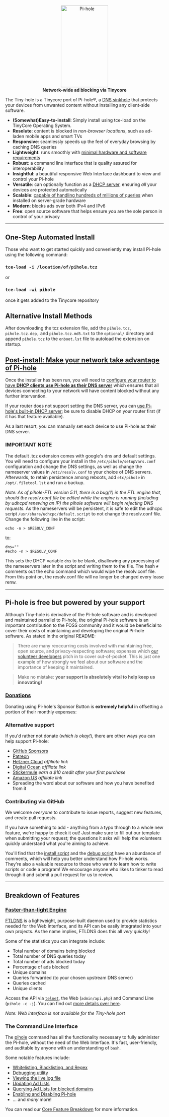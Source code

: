 <!-- markdownlint-configure-file { "MD004": { "style": "consistent" } } -->
<!-- markdownlint-disable MD033 -->
#

<p align="center">
    <a href="https://pi-hole.net/">
        <img src="https://pi-hole.github.io/graphics/Vortex/Vortex_with_Wordmark.svg" width="150" height="260" alt="Pi-hole">
    </a>
    <br>
    <strong>Network-wide ad blocking via Tinycore</strong>
</p>
<!-- markdownlint-enable MD033 -->

The Tiny-hole is a Tinycore port of Pi-hole®, a [DNS sinkhole](https://en.wikipedia.org/wiki/DNS_Sinkhole) that protects your devices from unwanted content without installing any client-side software.

- **(Somewhat)Easy-to-install**: Simply install using tce-load on the TinyCore Operating System.  
- **Resolute**: content is blocked in _non-browser locations_, such as ad-laden mobile apps and smart TVs
- **Responsive**: seamlessly speeds up the feel of everyday browsing by caching DNS queries
- **Lightweight**: runs smoothly with [minimal hardware and software requirements](https://docs.pi-hole.net/main/prerequisites/)
- **Robust**: a command line interface that is quality assured for interoperability
- **Insightful**: a beautiful responsive Web Interface dashboard to view and control your Pi-hole
- **Versatile**: can optionally function as a [DHCP server](https://discourse.pi-hole.net/t/how-do-i-use-pi-holes-built-in-dhcp-server-and-why-would-i-want-to/3026), ensuring *all* your devices are protected automatically
- **Scalable**: [capable of handling hundreds of millions of queries](https://pi-hole.net/2017/05/24/how-much-traffic-can-pi-hole-handle/) when installed on server-grade hardware
- **Modern**: blocks ads over both IPv4 and IPv6
- **Free**: open source software that helps ensure _you_ are the sole person in control of your privacy

-----

## One-Step Automated Install

Those who want to get started quickly and conveniently may install Pi-hole using the following command:

### `tce-load -i /location/of/pihole.tcz`
or
### `tce-load -wi pihole`
once it gets added to the Tinycore repository

## Alternative Install Methods

After downloading the tcz extension file, add the `pihole.tcz, pihole.tcz.dep,` and `pihole.tcz.md5.txt` to the `optional/` directory and append `pihole.tcz` to the `onboot.lst` file to autoload the extension on startup.

## [Post-install: Make your network take advantage of Pi-hole](https://docs.pi-hole.net/main/post-install/)

Once the installer has been run, you will need to [configure your router to have **DHCP clients use Pi-hole as their DNS server**](https://discourse.pi-hole.net/t/how-do-i-configure-my-devices-to-use-pi-hole-as-their-dns-server/245) which ensures that all devices connecting to your network will have content blocked without any further intervention.

If your router does not support setting the DNS server, you can [use Pi-hole's built-in DHCP server](https://discourse.pi-hole.net/t/how-do-i-use-pi-holes-built-in-dhcp-server-and-why-would-i-want-to/3026); be sure to disable DHCP on your router first (if it has that feature available).

As a last resort, you can manually set each device to use Pi-hole as their DNS server.

### IMPORTANT NOTE

The default .tcz extension comes with google's dns and default settings. You will need to configure your install in the `/etc/pihole/setupVars.conf` configuration and change the DNS settings, as well as change the nameserver values in `/etc/resolv.conf` to your choice of DNS servers. 
Afterwards, to retain persistence among reboots, add `etc/pihole` in `/opt/.filetool.lst` and run a backup.

_Note: As of pihole-FTL version 5.11, there is a bug(?) in the FTL engine that, should the resolv.conf file be edited while the engine is running (including by udhcpd renewing an IP) the pihole software will begin rejecting DNS requests._ As the nameservers will be persistent, it is safe to edit the udhcpc script `/usr/share/udhcpc/default.script` to not change the resolv.conf file. Change the following line in the script:

`echo -n > $RESOLV_CONF`

to:

``` \
dns="" 
#echo -n > $RESOLV_CONF 
```
This sets the DHCP variable `dns` to be blank, disallowing any processing of the nameservers later in the script and writing them to the file.
The hash `#` comments out the echo command which would wipe the resolv.conf file. From this point on, the resolv.conf file will no longer be changed every lease renw.

-----

## Pi-hole is free but powered by your support

Although Tiny-hole is derivative of the Pi-hole software and is developed and maintained parrallel to Pi-hole, the original Pi-hole software is an important contribution to the FOSS community and it would be beneficial to cover their costs of maintaining and developing the original Pi-hole software. As stated in the original README: 

>There are many reoccurring costs involved with maintaining free, open source, and privacy-respecting software; expenses which [our volunteer developers](https://github.com/orgs/pi-hole/people) pitch in to cover out-of-pocket. This is just one example of how strongly we feel about our software and the importance of keeping it maintained.

>Make no mistake: **your support is absolutely vital to help keep us innovating!** 

### [Donations](https://pi-hole.net/donate)

Donating using Pi-hole's Sponsor Button is **extremely helpful** in offsetting a portion of their monthly expenses:

### Alternative support

If you'd rather not donate (_which is okay!_), there are other ways you can help support Pi-hole:

- [GitHub Sponsors](https://github.com/sponsors/pi-hole/)
- [Patreon](https://patreon.com/pihole)
- [Hetzner Cloud](https://hetzner.cloud/?ref=7aceisRX3AzA) _affiliate link_
- [Digital Ocean](https://www.digitalocean.com/?refcode=344d234950e1) _affiliate link_
- [Stickermule](https://www.stickermule.com/unlock?ref_id=9127301701&utm_medium=link&utm_source=invite) _earn a $10 credit after your first purchase_
- [Amazon US](http://www.amazon.com/exec/obidos/redirect-home/pihole09-20) _affiliate link_
- Spreading the word about our software and how you have benefited from it

### Contributing via GitHub

We welcome _everyone_ to contribute to issue reports, suggest new features, and create pull requests.

If you have something to add - anything from a typo through to a whole new feature, we're happy to check it out! Just make sure to fill out our template when submitting your request; the questions it asks will help the volunteers quickly understand what you're aiming to achieve.

You'll find that the [install script](https://github.com/pi-hole/pi-hole/blob/master/automated%20install/basic-install.sh) and the [debug script](https://github.com/pi-hole/pi-hole/blob/master/advanced/Scripts/piholeDebug.sh) have an abundance of comments, which will help you better understand how Pi-hole works. They're also a valuable resource to those who want to learn how to write scripts or code a program! We encourage anyone who likes to tinker to read through it and submit a pull request for us to review.

-----


## Breakdown of Features

### [Faster-than-light Engine](https://github.com/pi-hole/ftl)

[FTLDNS](https://github.com/pi-hole/ftl) is a lightweight, purpose-built daemon used to provide statistics needed for the Web Interface, and its API can be easily integrated into your own projects. As the name implies, FTLDNS does this all *very quickly*!

Some of the statistics you can integrate include:

- Total number of domains being blocked
- Total number of DNS queries today
- Total number of ads blocked today
- Percentage of ads blocked
- Unique domains
- Queries forwarded (to your chosen upstream DNS server)
- Queries cached
- Unique clients

Access the API via [`telnet`](https://github.com/pi-hole/FTL), the Web (`admin/api.php`) and Command Line (`pihole -c -j`). You can find out [more details over here](https://discourse.pi-hole.net/t/pi-hole-api/1863).

_Note: Web interface is not available for the Tiny-hole port_

### The Command Line Interface

The [pihole](https://docs.pi-hole.net/core/pihole-command/) command has all the functionality necessary to fully administer the Pi-hole, without the need of the Web Interface. It's fast, user-friendly, and auditable by anyone with an understanding of `bash`.

Some notable features include:

- [Whitelisting, Blacklisting, and Regex](https://docs.pi-hole.net/core/pihole-command/#whitelisting-blacklisting-and-regex)
- [Debugging utility](https://docs.pi-hole.net/core/pihole-command/#debugger)
- [Viewing the live log file](https://docs.pi-hole.net/core/pihole-command/#tail)
- [Updating Ad Lists](https://docs.pi-hole.net/core/pihole-command/#gravity)
- [Querying Ad Lists for blocked domains](https://docs.pi-hole.net/core/pihole-command/#query)
- [Enabling and Disabling Pi-hole](https://docs.pi-hole.net/core/pihole-command/#enable-disable)
- ... and *many* more!

You can read our [Core Feature Breakdown](https://docs.pi-hole.net/core/pihole-command/#pi-hole-core) for more information.
